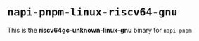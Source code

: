 # `napi-pnpm-linux-riscv64-gnu`

This is the **riscv64gc-unknown-linux-gnu** binary for `napi-pnpm`
